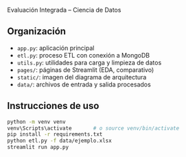 Evaluación Integrada – Ciencia de Datos

## Organización

- `app.py`: aplicación principal
- `etl.py`: proceso ETL con conexión a MongoDB
- `utils.py`: utilidades para carga y limpieza de datos
- `pages/`: páginas de Streamlit (EDA, comparativo)
- `static/`: imagen del diagrama de arquitectura
- `data/`: archivos de entrada y salida procesados

## Instrucciones de uso

```bash
python -m venv venv
venv\Scripts\activate       # o source venv/bin/activate
pip install -r requirements.txt
python etl.py -f data/ejemplo.xlsx
streamlit run app.py
```
